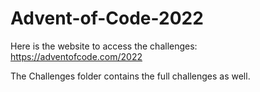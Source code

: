 # Advent-of-Code-2022

Here is the website to access the challenges: https://adventofcode.com/2022

The Challenges folder contains the full challenges as well.
